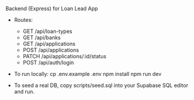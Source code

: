 Backend (Express) for Loan Lead App

- Routes:
  - GET /api/loan-types
  - GET /api/banks
  - GET /api/applications
  - POST /api/applications
  - PATCH /api/applications/:id/status
  - POST /api/auth/login

- To run locally:
  cp .env.example .env
  npm install
  npm run dev

- To seed a real DB, copy scripts/seed.sql into your Supabase SQL editor and run.
